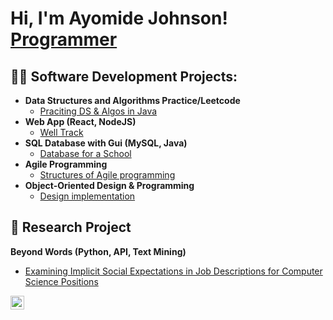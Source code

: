 <h1>Hi, I'm Ayomide Johnson! <br/><a href="https://github.com/AyomideJohnson">Programmer</a>

<h2>👨‍💻 Software Development Projects:</h2>

- <b>Data Structures and Algorithms Practice/Leetcode</b>
  - [Praciting DS & Algos in Java](https://github.com/AyomideJohnson/URL)
- <b> Web App (React, NodeJS)</b>
  - [Well Track](https://github.com/AyomideJohnson/URL)
- <b> SQL Database with Gui (MySQL, Java)</b>
  - [Database for a School](https://github.com/AyomideJohnson/URL)
- <b>Agile Programming</b>
  - [Structures of Agile programming](https://github.com/AyomideJohnson/URL)
- <b>Object-Oriented Design & Programming</b>
  - [Design implementation](https://github.com/AyomideJohnson/URL)

<h2>🔭 Research Project</h2>

 <b>Beyond Words (Python, API, Text Mining)</b>
  - [Examining Implicit Social Expectations in Job Descriptions for Computer Science Positions ](https://github.com/AyomideJohnson/URL)

[<img align="left" alt="JoshMadakor | LinkedIn" width="22px" src="https://cdn.jsdelivr.net/npm/simple-icons@v3/icons/linkedin.svg" />][linkedin]

[gmail.com]: ayojohnson29@gmail.com
[linkedin]: https://linkedin.com//in/ayomide-israel-johnson-518538245/

<!--
**joshmadakor1/joshmadakor1** is a ✨ _special_ ✨ repository because its `README.md` (this file) appears on your GitHub profile.

Here are some ideas to get you started:

- 🔭 I’m currently working on ...
- 🌱 I’m currently learning ...
- 👯 I’m looking to collaborate on ...
- 🤔 I’m looking for help with ...
- 💬 Ask me about ...
- 📫 How to reach me: ...
- 😄 Pronouns: ...
- ⚡ Fun fact: ...
-->
